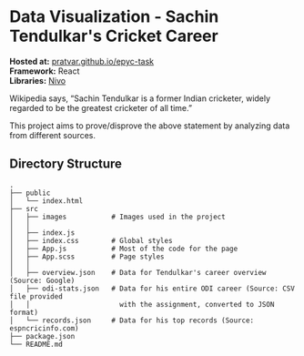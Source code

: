 # Data Visualization - Sachin Tendulkar's Cricket Career

**Hosted at:** [pratvar.github.io/epyc-task](https://pratvar.github.io/epyc-task)\
**Framework:** React\
**Libraries:** [Nivo](https://github.com/plouc/nivo)


Wikipedia says, “Sachin Tendulkar is a former Indian cricketer, widely regarded to be the greatest cricketer of all time.”

This project aims to prove/disprove the above statement by analyzing data from different sources.

## Directory Structure
```
.
├── public
│   └── index.html
├── src
│   ├── images           # Images used in the project
│   │                    
│   ├── index.js         
│   ├── index.css        # Global styles
│   ├── App.js           # Most of the code for the page
│   ├── App.scss         # Page styles
│   │                    
│   ├── overview.json    # Data for Tendulkar's career overview (Source: Google)
│   ├── odi-stats.json   # Data for his entire ODI career (Source: CSV file provided
│   │                      with the assignment, converted to JSON format)
│   └── records.json     # Data for his top records (Source: espncricinfo.com)
├── package.json
└── README.md
```